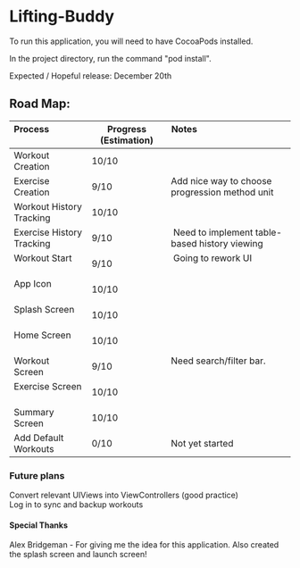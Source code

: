 # Lifting-Buddy

To run this application, you will need to have CocoaPods installed.

In the project directory, run the command "pod install".

Expected / Hopeful release: December 20th

## Road Map:

| Process                   | Progress (Estimation) | Notes                                          |
|---------------------------|-----------------------|------------------------------------------------|
| Workout Creation          | 10/10                 |                                                |
| Exercise Creation         | 9/10                  | Add nice way to choose progression method unit |
| Workout History Tracking  | 10/10                 |                                                |
| Exercise History Tracking | 9/10                  | Need to implement table-based history viewing  |
| Workout Start             | 9/10                  | Going to rework UI                             |
| App Icon                  | 10/10                 |                                                |
| Splash Screen             | 10/10                 |                                                |
| Home Screen               | 10/10                 |                                                |
| Workout Screen            | 9/10                  | Need search/filter bar.                        |
| Exercise Screen           | 10/10                 |                                                |
| Summary Screen            | 10/10                 |                                                |
| Add Default Workouts      | 0/10                  | Not yet started                                |

### Future plans    
Convert relevant UIViews into ViewControllers (good practice)  
Log in to sync and backup workouts

#### Special Thanks
Alex Bridgeman - For giving me the idea for this application. Also created the splash screen and launch screen!
